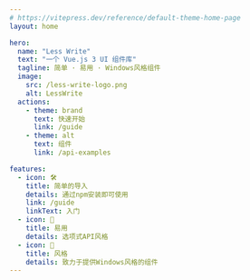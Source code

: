 ```yaml
---
# https://vitepress.dev/reference/default-theme-home-page
layout: home

hero:
  name: "Less Write"
  text: "一个 Vue.js 3 UI 组件库"
  tagline: 简单 · 易用 · Windows风格组件
  image:
    src: /less-write-logo.png
    alt: LessWrite
  actions:
    - theme: brand
      text: 快速开始
      link: /guide
    - theme: alt
      text: 组件
      link: /api-examples

features:
  - icon: 🛠️
    title: 简单的导入
    details: 通过npm安装即可使用
    link: /guide
    linkText: 入门
  - icon: 📃
    title: 易用
    details: 选项式API风格
  - icon: 🍪
    title: 风格
    details: 致力于提供Windows风格的组件
---
```


